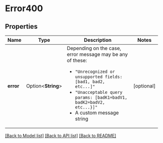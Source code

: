 # Error400

## Properties

Name | Type | Description | Notes
------------ | ------------- | ------------- | -------------
**error** | Option<**String**> | Depending on the case, error message may be any of these: <ul>     <li><code>\"Unrecognized or unsupported fields: [bad1, bad2, etc...]\"</code></li>     <li><code>\"Unacceptable query params: [badK1=badV1, badK2=badV2, etc...}]\"</code></li>     <li>A custom message string</li></ul> | [optional]

[[Back to Model list]](../README.md#documentation-for-models) [[Back to API list]](../README.md#documentation-for-api-endpoints) [[Back to README]](../README.md)



